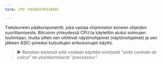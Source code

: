 ```yaml
---
term: CPU (KESKUSYKSIKKÖ)

---
```

Tietokoneen pääkomponentti, joka vastaa ohjelmiston koneen ohjeiden suorittamisesta. Bitcoinin yhteydessä CPU:ta käytettiin aluksi solmujen louhintaan, mutta sitten sen ohittivat näytönohjaimet (näytönohjaimet) ja sen jälkeen ASIC-piireiksi kutsuttujen erikoissirujen käyttö.

> ► *Ranskan kielessä siitä voidaan käyttää nimitystä "unité centrale de calcul" tai yksinkertaisesti "processeur".*
